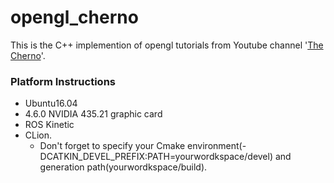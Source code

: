 # opengl_cherno
This is the C++ implemention of opengl tutorials from Youtube channel '[The Cherno](https://www.youtube.com/playlist?list=PLlrATfBNZ98foTJPJ_Ev03o2oq3-GGOS2)'.

### Platform Instructions
- Ubuntu16.04
- 4.6.0 NVIDIA 435.21 graphic card
- ROS Kinetic
- CLion. 
  - Don't forget to specify your Cmake environment(-DCATKIN_DEVEL_PREFIX:PATH=yourwordkspace/devel) and generation path(yourwordkspace/build).